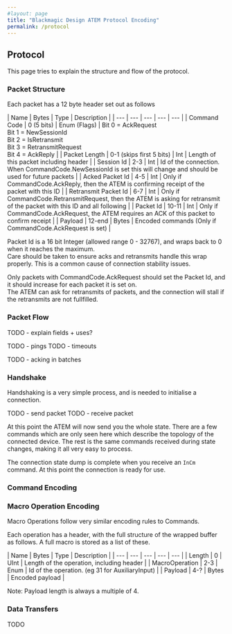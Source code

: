 ```yaml
---
#layout: page
title: "Blackmagic Design ATEM Protocol Encoding"
permalink: /protocol
---
```

## Protocol

This page tries to explain the structure and flow of the protocol.

### Packet Structure

Each packet has a 12 byte header set out as follows

| Name | Bytes | Type | Description |
| --- | --- | --- | --- | --- |
| Command Code | 0 (5 bits) | Enum (Flags) | Bit 0 = AckRequest<br/>Bit 1 = NewSessionId<br/>Bit 2 = IsRetransmit<br/>Bit 3 = RetransmitRequest<br/>Bit 4 = AckReply |
| Packet Length | 0-1 (skips first 5 bits) | Int | Length of this packet including header |
| Session Id | 2-3 | Int | Id of the connection. When CommandCode.NewSessionId is set this will change and should be used for future packets |
| Acked Packet Id | 4-5 | Int | Only if CommandCode.AckReply, then the ATEM is confirming receipt of the packet with this ID |
| Retransmit Packet Id | 6-7 | Int | Only if CommandCode.RetransmitRequest, then the ATEM is asking for retransmit of the packet with this ID and all following |
| Packet Id | 10-11 | Int | Only if CommandCode.AckRequest, the ATEM requires an ACK of this packet to confirm receipt |
| Payload | 12-end | Bytes | Encoded commands (Only if CommandCode.AckRequest is set) |

Packet Id is a 16 bit Integer (allowed range 0 - 32767), and wraps back to 0 when it reaches the maximum.  
Care should be taken to ensure acks and retransmits handle this wrap properly. This is a common cause of connection stability issues.

Only packets with CommandCode.AckRequest should set the Packet Id, and it should increase for each packet it is set on.  
The ATEM can ask for retransmits of packets, and the connection will stall if the retransmits are not fullfilled.


### Packet Flow

TODO - explain fields + uses?

TODO - pings
TODO - timeouts

TODO - acking in batches

### Handshake

Handshaking is a very simple process, and is needed to initialise a connection.

TODO - send packet
TODO - receive packet

At this point the ATEM will now send you the whole state. There are a few commands which are only seen here which describe the topology of the connected device. The rest is the same commands received during state changes, making it all very easy to process. 

The connection state dump is complete when you receive an `InCm` command. At this point the connection is ready for use.

### Command Encoding

### Macro Operation Encoding

Macro Operations follow very similar encoding rules to Commands.

Each operation has a header, with the full structure of the wrapped buffer as follows. A full macro is stored as a list of these.

| Name | Bytes | Type | Description |
| --- | --- | --- | --- | --- |
| Length | 0 | UInt | Length of the operation, including header |
| MacroOperation | 2-3 | Enum | Id of the operation. (eg 31 for AuxiliaryInput) |
| Payload | 4-? | Bytes | Encoded payload |

Note: Payload length is always a multiple of 4.

### Data Transfers

TODO

